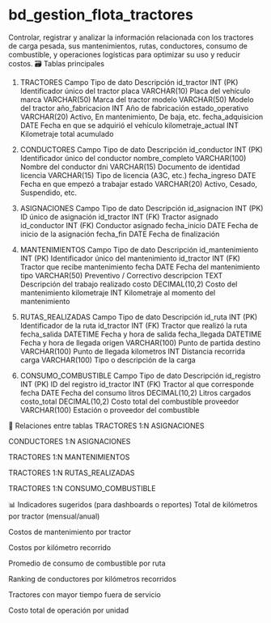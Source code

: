 # bd_gestion_flota_tractores
Controlar, registrar y analizar la información relacionada con los tractores de carga pesada, sus mantenimientos, rutas, conductores, consumo de combustible, y operaciones logísticas para optimizar su uso y reducir costos.
🗃️ Tablas principales
1. TRACTORES
Campo	Tipo de dato	Descripción
id_tractor	INT (PK)	Identificador único del tractor
placa	VARCHAR(10)	Placa del vehículo
marca	VARCHAR(50)	Marca del tractor
modelo	VARCHAR(50)	Modelo del tractor
año_fabricacion	INT	Año de fabricación
estado_operativo	VARCHAR(20)	Activo, En mantenimiento, De baja, etc.
fecha_adquisicion	DATE	Fecha en que se adquirió el vehículo
kilometraje_actual	INT	Kilometraje total acumulado

2. CONDUCTORES
Campo	Tipo de dato	Descripción
id_conductor	INT (PK)	Identificador único del conductor
nombre_completo	VARCHAR(100)	Nombre del conductor
dni	VARCHAR(15)	Documento de identidad
licencia	VARCHAR(15)	Tipo de licencia (A3C, etc.)
fecha_ingreso	DATE	Fecha en que empezó a trabajar
estado	VARCHAR(20)	Activo, Cesado, Suspendido, etc.

3. ASIGNACIONES
Campo	Tipo de dato	Descripción
id_asignacion	INT (PK)	ID único de asignación
id_tractor	INT (FK)	Tractor asignado
id_conductor	INT (FK)	Conductor asignado
fecha_inicio	DATE	Fecha de inicio de la asignación
fecha_fin	DATE	Fecha de finalización

4. MANTENIMIENTOS
Campo	Tipo de dato	Descripción
id_mantenimiento	INT (PK)	Identificador único del mantenimiento
id_tractor	INT (FK)	Tractor que recibe mantenimiento
fecha	DATE	Fecha del mantenimiento
tipo	VARCHAR(50)	Preventivo / Correctivo
descripcion	TEXT	Descripción del trabajo realizado
costo	DECIMAL(10,2)	Costo del mantenimiento
kilometraje	INT	Kilometraje al momento del mantenimiento

5. RUTAS_REALIZADAS
Campo	Tipo de dato	Descripción
id_ruta	INT (PK)	Identificador de la ruta
id_tractor	INT (FK)	Tractor que realizó la ruta
fecha_salida	DATETIME	Fecha y hora de salida
fecha_llegada	DATETIME	Fecha y hora de llegada
origen	VARCHAR(100)	Punto de partida
destino	VARCHAR(100)	Punto de llegada
kilometros	INT	Distancia recorrida
carga	VARCHAR(100)	Tipo o descripción de la carga

6. CONSUMO_COMBUSTIBLE
Campo	Tipo de dato	Descripción
id_registro	INT (PK)	ID del registro
id_tractor	INT (FK)	Tractor al que corresponde
fecha	DATE	Fecha del consumo
litros	DECIMAL(10,2)	Litros cargados
costo_total	DECIMAL(10,2)	Costo total del combustible
proveedor	VARCHAR(100)	Estación o proveedor del combustible

🔗 Relaciones entre tablas
TRACTORES 1:N ASIGNACIONES

CONDUCTORES 1:N ASIGNACIONES

TRACTORES 1:N MANTENIMIENTOS

TRACTORES 1:N RUTAS_REALIZADAS

TRACTORES 1:N CONSUMO_COMBUSTIBLE

📊 Indicadores sugeridos (para dashboards o reportes)
Total de kilómetros por tractor (mensual/anual)

Costos de mantenimiento por tractor

Costos por kilómetro recorrido

Promedio de consumo de combustible por ruta

Ranking de conductores por kilómetros recorridos

Tractores con mayor tiempo fuera de servicio

Costo total de operación por unidad
